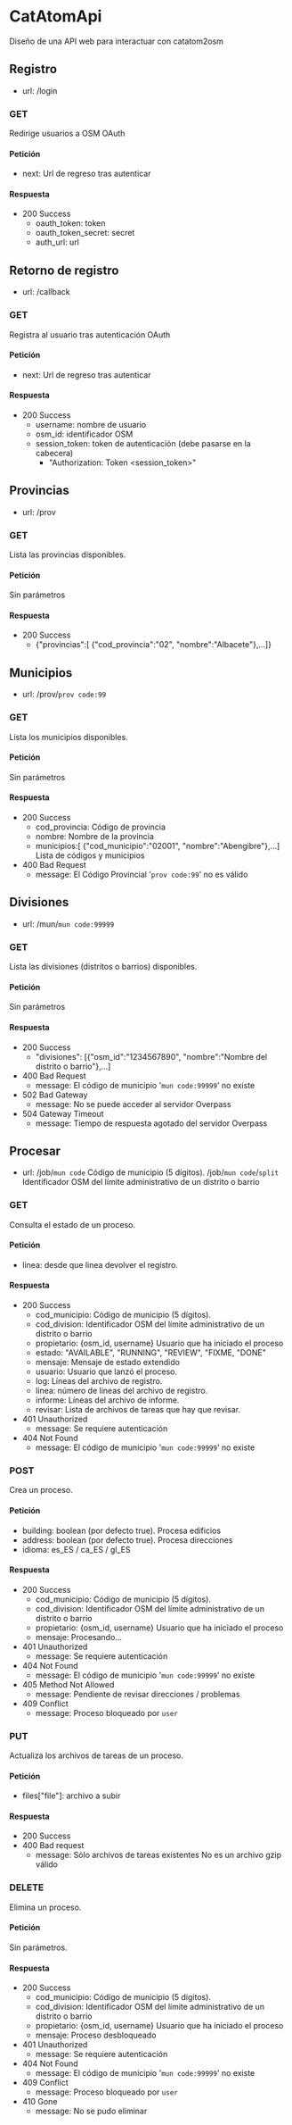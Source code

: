 # CatAtomApi
Diseño de una API web para interactuar con catatom2osm

## Registro
* url: /login

### GET
Redirige usuarios a OSM OAuth

#### Petición
* next: Url de regreso tras autenticar

#### Respuesta
* 200 Success
  - oauth_token: token
  - oauth_token_secret: secret
  - auth_url: url

## Retorno de registro
* url: /callback

### GET
Registra al usuario tras autenticación OAuth

#### Petición
* next: Url de regreso tras autenticar

#### Respuesta
* 200 Success
  - username: nombre de usuario
  - osm_id: identificador OSM
  - session_token: token de autenticación (debe pasarse en la cabecera)
    + "Authorization: Token <session_token>"

## Provincias
* url: /prov

### GET
Lista las provincias disponibles.

#### Petición
Sin parámetros

#### Respuesta
* 200 Success
  - {"provincias":[ {"cod_provincia":"02", "nombre":"Albacete"},...]}

## Municipios
* url: /prov/`prov code:99`

### GET
Lista los municipios disponibles.

#### Petición
Sin parámetros

#### Respuesta
* 200 Success
  - cod_provincia: Código de provincia
  - nombre: Nombre de la provincia
  - municipios:[ {"cod_municipio":"02001", "nombre":"Abengibre"},...] Lista de códigos y municipios
* 400 Bad Request
  - message: El Código Provincial '`prov code:99`' no es válido

## Divisiones
* url: /mun/`mun code:99999`

### GET
Lista las divisiones (distritos o barrios) disponibles.

#### Petición
Sin parámetros

#### Respuesta
* 200 Success
  - "divisiones": [{"osm_id":"1234567890", "nombre":"Nombre del distrito o barrio"},...]
* 400 Bad Request
  - message: El código de municipio '`mun code:99999`' no existe
* 502 Bad Gateway
  - message: No se puede acceder al servidor Overpass
* 504 Gateway Timeout
  - message: Tiempo de respuesta agotado del servidor Overpass

## Procesar
* url: /job/`mun code`           Código de municipio (5 dígitos).
       /job/`mun code`/`split`   Identificador OSM del límite administrativo de un distrito o barrio

### GET
Consulta el estado de un proceso.

#### Petición
* linea: desde que linea devolver el registro.

#### Respuesta
* 200 Success
  - cod_municipio: Código de municipio (5 dígitos).
  - cod_division: Identificador OSM del límite administrativo de un distrito o barrio
  - propietario: {osm_id, username} Usuario que ha iniciado el proceso
  - estado: "AVAILABLE", "RUNNING", "REVIEW", "FIXME, "DONE"
  - mensaje: Mensaje de estado extendido 
  - usuario: Usuario que lanzó el proceso.
  - log: Líneas del archivo de registro.
  - linea: número de líneas del archivo de registro.
  - informe: Líneas del archivo de informe.
  - revisar: Lista de archivos de tareas que hay que revisar.
* 401 Unauthorized
  - message: Se requiere autenticación
* 404 Not Found
  - message: El código de municipio '`mun code:99999`' no existe

### POST
Crea un proceso.

#### Petición
* building: boolean (por defecto true). Procesa edificios
* address: boolean (por defecto true). Procesa direcciones
* idioma: es_ES / ca_ES / gl_ES

#### Respuesta
* 200 Success
  - cod_municipio: Código de municipio (5 dígitos).
  - cod_division: Identificador OSM del límite administrativo de un distrito o barrio
  - propietario: {osm_id, username} Usuario que ha iniciado el proceso
  - mensaje: Procesando...
* 401 Unauthorized
  - message: Se requiere autenticación
* 404 Not Found
  - message: El código de municipio '`mun code:99999`' no existe
* 405 Method Not Allowed
  - message: Pendiente de revisar direcciones / problemas
* 409 Conflict
  - message: Proceso bloqueado por `user`

### PUT
Actualiza los archivos de tareas de un proceso.

#### Petición
* files["file"]: archivo a subir

#### Respuesta
* 200 Success
* 400 Bad request
  - message: Sólo archivos de tareas existentes
             No es un archivo gzip válido

### DELETE
Elimina un proceso.

#### Petición
Sin parámetros.

#### Respuesta
* 200 Success
  - cod_municipio: Código de municipio (5 dígitos).
  - cod_division: Identificador OSM del límite administrativo de un distrito o barrio
  - propietario: {osm_id, username} Usuario que ha iniciado el proceso
  - mensaje: Proceso desbloqueado
* 401 Unauthorized
  - message: Se requiere autenticación
* 404 Not Found
  - message: El código de municipio '`mun code:99999`' no existe
* 409 Conflict
  - message: Proceso bloqueado por `user`
* 410 Gone
  - message: No se pudo eliminar
